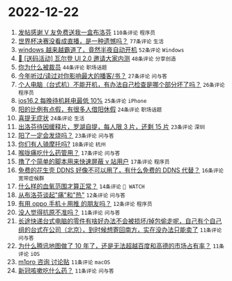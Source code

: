 # 2022-12-22

1. [发帖感谢 V 友免费送我一盒布洛芬](https://www.v2ex.com/t/904082) `110条评论` `程序员`
1. [世界杯决赛没看成直播，是一种遗憾吗？](https://www.v2ex.com/t/904053) `77条评论` `生活`
1. [windows 越来越霸道了，竟然半夜自动开机](https://www.v2ex.com/t/904068) `52条评论` `Windows`
1. [🎁 [送码活动] 瓦尔登 UI 2.0 邀请大家内测](https://www.v2ex.com/t/904060) `48条评论` `分享创造`
1. [你为什么被裁员](https://www.v2ex.com/t/904066) `44条评论` `职场话题`
1. [今年听过/读过对你影响最大的播客/书？](https://www.v2ex.com/t/904057) `27条评论` `问与答`
1. [个人电脑（台式机）不能开机，有办法自己检查是哪个部分坏了吗？](https://www.v2ex.com/t/904091) `26条评论` `程序员`
1. [ios16.2 每晚待机耗电最低 10%](https://www.v2ex.com/t/904054) `25条评论` `iPhone`
1. [阳的比例有点假，有很多人借阳休假](https://www.v2ex.com/t/904124) `24条评论` `职场话题`
1. [喜提无症状](https://www.v2ex.com/t/904055) `24条评论` `生活`
1. [出洛芬待因缓释片，罗湖自提，每人限 3 片，还剩 15 片](https://www.v2ex.com/t/904093) `23条评论` `深圳`
1. [阳了一定会发烧吗？](https://www.v2ex.com/t/904061) `23条评论` `问与答`
1. [你们有人骑摩托吗?](https://www.v2ex.com/t/904059) `18条评论` `杭州`
1. [喉咙痛吃什么药管用？](https://www.v2ex.com/t/904100) `17条评论` `问与答`
1. [撸了个简单的脚本用来快速屏蔽 v 站用户](https://www.v2ex.com/t/904085) `17条评论` `程序员`
1. [免费的花生壳 DDNS 好像不可以用了，有什么免费的 DDNS 代替？](https://www.v2ex.com/t/904063) `16条评论` `宽带症候群`
1. [什么样的血氧范围才算正常？](https://www.v2ex.com/t/904103) `14条评论` ` WATCH`
1. [从布洛芬谈起"痛"和"热"](https://www.v2ex.com/t/904079) `12条评论` `问与答`
1. [有用 oppo 手机＋用推 的朋友吗？](https://www.v2ex.com/t/904046) `12条评论` `程序员`
1. [没人觉得抗原不准吗？](https://www.v2ex.com/t/904125) `11条评论` `问与答`
1. [长途快递台式电脑的零件有啥好办法不会被损坏/掉包偷走呢，自己有个自己组的台式在公司（北京），到时候想寄回南方，实在没办法只能卖了](https://www.v2ex.com/t/904081) `11条评论` `问与答`
1. [为什么腾讯地图做了 10 年了，还是无法超越百度和高德的市场占有率？](https://www.v2ex.com/t/904078) `11条评论` `iOS`
1. [m1pro 咨询 讨论贴](https://www.v2ex.com/t/904074) `11条评论` `macOS`
1. [新冠咳嗽吃什么药？](https://www.v2ex.com/t/904065) `11条评论` `问与答`
